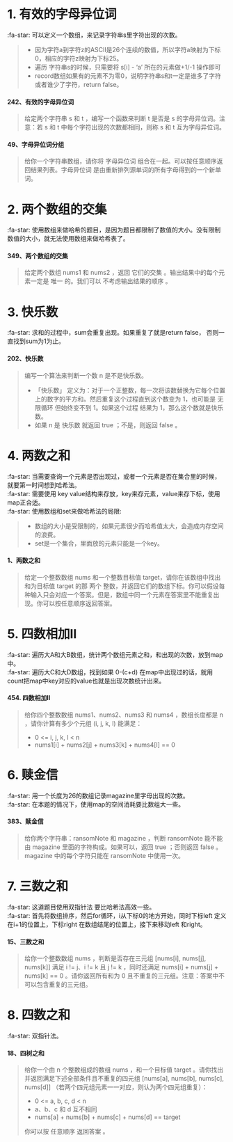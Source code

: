 # 1. 有效的字母异位词
 :fa-star: 可以定义一个数组，来记录字符串s里字符出现的次数。  
> - 因为字符a到字符z的ASCII是26个连续的数值，所以字符a映射为下标0，相应的字符z映射为下标25。
> - 遍历 字符串s的时候，只需要将 s[i] - ‘a’ 所在的元素做+1/-1 操作即可
> - record数组如果有的元素不为零0，说明字符串s和t一定是谁多了字符或者谁少了字符，return false。

#### 242、有效的字母异位词
> 给定两个字符串 s 和 t ，编写一个函数来判断 t 是否是 s 的字母异位词。注意：若 s 和 t 中每个字符出现的次数都相同，则称 s 和 t 互为字母异位词。

#### 49、字母异位词分组
> 给你一个字符串数组，请你将 字母异位词 组合在一起。可以按任意顺序返回结果列表。字母异位词 是由重新排列源单词的所有字母得到的一个新单词。


# 2. 两个数组的交集
 :fa-star: 使用数组来做哈希的题目，是因为题目都限制了数值的大小。没有限制数值的大小，就无法使用数组来做哈希表了。

#### 349、两个数组的交集
> 给定两个数组 nums1 和 nums2 ，返回 它们的交集 。输出结果中的每个元素一定是 唯一 的。我们可以 不考虑输出结果的顺序 。


# 3. 快乐数
 :fa-star: 求和的过程中，sum会重复出现。如果重复了就是return false， 否则一直找到sum为1为止。

#### 202、快乐数
> 编写一个算法来判断一个数 n 是不是快乐数。
> - 「快乐数」 定义为：对于一个正整数，每一次将该数替换为它每个位置上的数字的平方和。然后重复这个过程直到这个数变为 1，也可能是 无限循环 但始终变不到 1。如果这个过程 结果为 1，那么这个数就是快乐数。
> - 如果 n 是 快乐数 就返回 true ；不是，则返回 false 。


# 4. 两数之和
 :fa-star: 当需要查询一个元素是否出现过，或者一个元素是否在集合里的时候，就要第一时间想到哈希法。  
 :fa-star: 需要使用 key value结构来存放，key来存元素，value来存下标，使用map正合适。  
 :fa-star: 使用数组和set来做哈希法的局限:
> - 数组的大小是受限制的，如果元素很少而哈希值太大，会造成内存空间的浪费。
> - set是一个集合，里面放的元素只能是一个key。
#### 1、两数之和
> 给定一个整数数组 nums 和一个整数目标值 target，请你在该数组中找出 和为目标值 target  的那 两个 整数，并返回它们的数组下标。你可以假设每种输入只会对应一个答案。但是，数组中同一个元素在答案里不能重复出现。你可以按任意顺序返回答案。

# 5. 四数相加II
 :fa-star: 遍历大A和大B数组，统计两个数组元素之和，和出现的次数，放到map中。  
 :fa-star: 遍历大C和大D数组，找到如果 0-(c+d) 在map中出现过的话，就用count把map中key对应的value也就是出现次数统计出来。

#### 454. 四数相加II
> 给你四个整数数组 nums1、nums2、nums3 和 nums4 ，数组长度都是 n ，请你计算有多少个元组 (i, j, k, l) 能满足：
> - 0 <= i, j, k, l < n
> - nums1[i] + nums2[j] + nums3[k] + nums4[l] == 0


# 6. 赎金信
 :fa-star: 用一个长度为26的数组记录magazine里字母出现的次数。  
 :fa-star: 在本题的情况下，使用map的空间消耗要比数组大一些。

#### 383、赎金信
> 给你两个字符串：ransomNote 和 magazine ，判断 ransomNote 能不能由 magazine 里面的字符构成。如果可以，返回 true ；否则返回 false 。magazine 中的每个字符只能在 ransomNote 中使用一次。


# 7. 三数之和
 :fa-star: 这道题目使用双指针法 要比哈希法高效一些。  
 :fa-star: 首先将数组排序，然后for循环，i从下标0的地方开始，同时下标left 定义在i+1的位置上，下标right 在数组结尾的位置上，接下来移动left 和right。

#### 15、三数之和
> 给你一个整数数组 nums ，判断是否存在三元组 [nums[i], nums[j], nums[k]] 满足 i != j、i != k 且 j != k ，同时还满足 nums[i] + nums[j] + nums[k] == 0 。请你返回所有和为 0 且不重复的三元组。注意：答案中不可以包含重复的三元组。


# 8. 四数之和
 :fa-star: 双指针法。

#### 18、四树之和
> 给你一个由 n 个整数组成的数组 nums ，和一个目标值 target 。请你找出并返回满足下述全部条件且不重复的四元组 [nums[a], nums[b], nums[c], nums[d]] （若两个四元组元素一一对应，则认为两个四元组重复）：
> - 0 <= a, b, c, d < n
> - a、b、c 和 d 互不相同
> - nums[a] + nums[b] + nums[c] + nums[d] == target  
>
> 你可以按 任意顺序 返回答案 。




